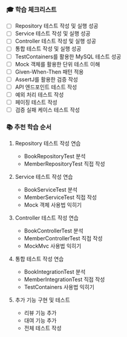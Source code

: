 ### 🎓 학습 체크리스트

- [ ] Repository 테스트 작성 및 실행 성공
- [ ] Service 테스트 작성 및 실행 성공
- [ ] Controller 테스트 작성 및 실행 성공
- [ ] 통합 테스트 작성 및 실행 성공
- [ ] TestContainers를 활용한 MySQL 테스트 성공
- [ ] Mock 객체를 활용한 단위 테스트 이해
- [ ] Given-When-Then 패턴 적용
- [ ] AssertJ를 활용한 검증 작성
- [ ] API 엔드포인트 테스트 작성
- [ ] 예외 처리 테스트 작성
- [ ] 페이징 테스트 작성
- [ ] 검증 실패 케이스 테스트 작성

### 📚 추천 학습 순서

1. Repository 테스트 작성 연습
    - BookRepositoryTest 분석
    - MemberRepositoryTest 직접 작성

2. Service 테스트 작성 연습
    - BookServiceTest 분석
    - MemberServiceTest 직접 작성
    - Mock 객체 사용법 익히기

3. Controller 테스트 작성 연습
    - BookControllerTest 분석
    - MemberControllerTest 직접 작성
    - MockMvc 사용법 익히기

4. 통합 테스트 작성 연습
    - BookIntegrationTest 분석
    - MemberIntegrationTest 직접 작성
    - TestContainers 사용법 익히기

5. 추가 기능 구현 및 테스트
    - 리뷰 기능 추가
    - 대여 기능 추가
    - 전체 테스트 작성